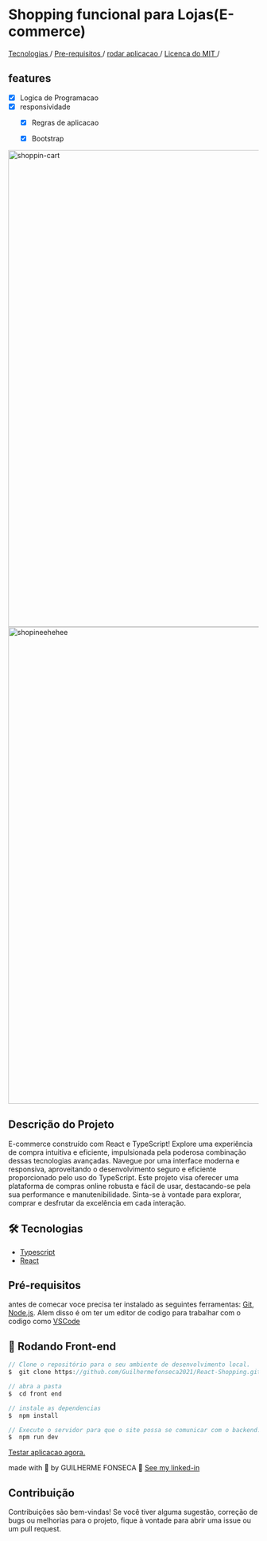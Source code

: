 
# Shopping funcional para Lojas(E-commerce)

<a style="text-align: center">   
  <a href="#🛠️-tecnologias"> Tecnologias </a> / 
  <a href="#pré-requisitos"> Pre-requisitos </a> / 
  <a href="#🎲-rodando-front-end"> rodar aplicacao </a> / 
  <a href="#contribuição"> Licenca do MIT </a> / 
</p>

## features

- [x] Logica de Programacao
- [x] responsividade
  - [x] Regras de aplicacao
  - [x] Bootstrap


<img width="960" alt="shoppin-cart" src="https://github.com/Guilhermefonseca2021/React-Shopping/assets/92196697/471f0fd0-6280-4d6a-8b95-3ac926025502">

<img width="960" alt="shopineehehee" src="https://github.com/Guilhermefonseca2021/React-Shopping/assets/92196697/0d886eb5-098a-4344-86c2-15fdae4ab9c2">

## Descrição do Projeto

 E-commerce construído com React e TypeScript! Explore uma experiência de compra intuitiva e eficiente, impulsionada pela poderosa combinação dessas tecnologias avançadas. Navegue por uma interface moderna e responsiva, aproveitando o desenvolvimento seguro e eficiente proporcionado pelo uso do TypeScript. Este projeto visa oferecer uma plataforma de compras online robusta e fácil de usar, destacando-se pela sua performance e manutenibilidade. Sinta-se à vontade para explorar, comprar e desfrutar da excelência em cada interação.

## 🛠️ Tecnologias

- [Typescript](https://www.typescriptlang.org/)
- [React](https://pt-br.react.org/)

## Pré-requisitos

antes de comecar voce precisa ter instalado as seguintes ferramentas: [Git](https://git-scm.com), [Node.js](https://nodejs.org/en/). Alem disso é om ter um editor de codigo para trabalhar com o codigo como [VSCode](https://code.visualstudio.com/)

## 🎲 Rodando Front-end

```js
// Clone o repositório para o seu ambiente de desenvolvimento local.
$  git clone https://github.com/Guilhermefonseca2021/React-Shopping.git

// abra a pasta
$  cd front end

// instale as dependencias
$  npm install

// Execute o servidor para que o site possa se comunicar com o backend.
$  npm run dev
```

<a href="https://react-shopping-nu.vercel.app/store">Testar aplicacao agora. </a>

made with 💜 by GUILHERME FONSECA 👋 [See my linked-in](https://www.linkedin.com/in/guilherme-fonseca-dos-santos-a49594207/)

## Contribuição

Contribuições são bem-vindas! Se você tiver alguma sugestão, correção de bugs ou melhorias para o projeto, fique à vontade para abrir uma issue ou um pull request.

